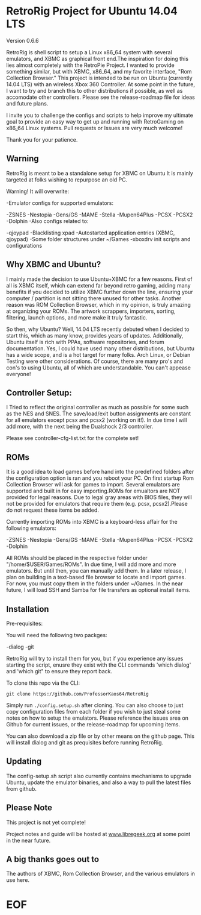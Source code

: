RetroRig Project for Ubuntu 14.04 LTS
===================================================
Version 0.6.6

RetroRig is shell script to setup a Linux x86_64 system  with several emulators, and XBMC as graphical
front end.The inspiration for doing this lies almost completely with the RetroPie Project. I wanted to provide
something similar, but with XBMC, x86_64, and my favorite interface, "Rom Collection Browser."
This project is intended to be run on Ubuntu (currently 14.04 LTS) with an wireless Xbox 360 Controller.
At some point in the future, I want to try and branch this to other distributions if possible, as well
as accomodate other controllers. Please see the release-roadmap file for ideas and future plans.

I invite you to challenge the configs and scripts to help improve my ultimate goal to provide
an easy way to get up and running with RetroGaming on x86_64 Linux systems. Pull requests or
Issues are very much welcome!

Thank you for your patience.

## Warning

RetroRig is meant to be a standalone setup for XBMC on Ubuntu
It is mainly targeted at folks wishing to repurpose an old PC.

Warning! It will overwrite:

-Emulator configs for supported emulators:

 -ZSNES
 -Nestopia
 -Gens/GS
 -MAME
 -Stella
 -Mupen64Plus
 -PCSX
 -PCSX2
 -Dolphin
-Also configs related to:

 -qjoypad
 -Blacklisting xpad
 -Autostarted application entries (XBMC, qjoypad)
 -Some folder structures under ~/Games
 -xboxdrv init scripts and configurations

## Why XBMC and Ubuntu?

I mainly made the decision to use Ubuntu+XBMC for a few reasons. First of all is XBMC itself, which can
extend far beyond retro gaming, adding many benefits if you decided to utilize XBMC further down the
line, ensuring your computer / partition is not sitting there unused for other tasks. Another reason
was ROM Collection Browser, which in my opinion, is truly amazing at organizing your ROMs. The artwork
scrappers, importers, sorting, filtering, launch options, and more make it truly fantastic.

So then, why Ubuntu? Well, 14.04 LTS recently debuted when I decided to start this, which as many know,
provides years of updates. Additionally, Ubuntu itself is rich with PPAs, software repositories, and
forum documentation. Yes, I could have used many other distributions, but Ubuntu has a wide scope,
and is a hot target for many folks. Arch Linux, or Debian Testing were other considerations. Of course,
there are many pro's and con's to using Ubuntu, all of which are understandable. You can't appease
everyone!

## Controller Setup:

I Tried to reflect the original controller as much as possible for some such as the NES and SNES. The
save/load/exit button assignments are constant for all emulators except pcsx and pcsx2 (working on it!). In due time I will add more, with the next being the Dualshock 2/3 controller.

Please see controller-cfg-list.txt for the complete set!
 

## ROMs

It is a good idea to load games before hand into the predefined folders after the configuration option is ran and you reboot your PC. On first startup Rom Collection Browser will ask for games to import. Several emulators are supported and built in for easy importing.ROMs for emualtors are NOT provided for legal reasons. Due to legal gray areas with BIOS files, they will not be provided for emulators that require them (e.g. pcsx, pcsx2).Please do not request these items be added.

Currently importing ROMs into XBMC is a keyboard-less affair for the following emulators:

 -ZSNES
 -Nestopia
 -Gens/GS
 -MAME
 -Stella
 -Mupen64Plus
 -PCSX
 -PCSX2
 -Dolphin

All ROMs should be placed in the respective folder under "/home/$USER/Games/ROMs". In due time, I will
add more and more emulators. But until then, you can manually add them. In a later release, I plan on
building in a text-based file browser to locate and import games. For now, you must copy them in the
folders under ~/Games. In the near future, I will load SSH and Samba for file transfers as optional
install items.

## Installation

Pre-requisites:

You will need the following two packges:

 -dialog
 -git

RetroRig will try to install them for you, but if you experience any issues starting the script,
enusre they exist with the CLI commands 'which dialog' and 'which git" to ensure they report back.

To clone this repo via the CLI:

`git clone https://github.com/ProfessorKaos64/RetroRig`

Simply run `./config.setup.sh` after cloning.  You can also choose to just copy configuration files
from each folder if you wish to just steal some notes on how to setup the emulators. Please
reference the issues area on Github for current issues, or the release-roadmap for upcoming
items.

You can also download a zip file or by other means on the github page. This will install dialog and
git as prequisites before running RetroRig.

## Updating

The config-setup.sh script also currently contains mechanisms to upgrade Ubuntu, update the
emulator binaries, and also a way to pull the latest files from github.

## Please Note

This project is not yet complete!

Project notes and guide will be hosted at www.libregeek.org at some point in the near future.

## A big thanks goes out to

The authors of XBMC, Rom Collection Browser, and the various emulators in use here.

# EOF #


